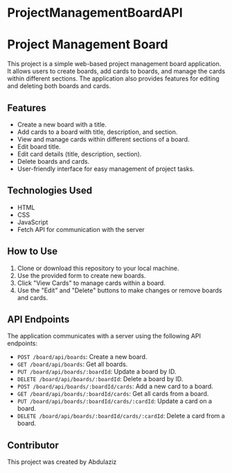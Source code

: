 # ProjectManagementBoardAPI
# Project Management Board

This project is a simple web-based project management board application. It allows users to create boards, add cards to boards, and manage the cards within different sections. The application also provides features for editing and deleting both boards and cards.

## Features

- Create a new board with a title.
- Add cards to a board with title, description, and section.
- View and manage cards within different sections of a board.
- Edit board title.
- Edit card details (title, description, section).
- Delete boards and cards.
- User-friendly interface for easy management of project tasks.

## Technologies Used

- HTML
- CSS
- JavaScript
- Fetch API for communication with the server

## How to Use

1. Clone or download this repository to your local machine.
2. Use the provided form to create new boards.
3. Click "View Cards" to manage cards within a board.
4. Use the "Edit" and "Delete" buttons to make changes or remove boards and cards.

## API Endpoints

The application communicates with a server using the following API endpoints:

- `POST /board/api/boards`: Create a new board.
- `GET /board/api/boards`: Get all boards.
- `PUT /board/api/boards/:boardId`: Update a board by ID.
- `DELETE /board/api/boards/:boardId`: Delete a board by ID.
- `POST /board/api/boards/:boardId/cards`: Add a new card to a board.
- `GET /board/api/boards/:boardId/cards`: Get all cards from a board.
- `PUT /board/api/boards/:boardId/cards/:cardId`: Update a card on a board.
- `DELETE /board/api/boards/:boardId/cards/:cardId`: Delete a card from a board.

## Contributor

This project was created by Abdulaziz
